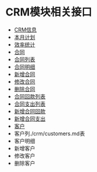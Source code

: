 # CRM模块相关接口
* [CRM信息](./crm/crminfo.md)
 * [本月计划](./crm/crminfo.md)
 * [效率统计](./crm/crminfo.md)
* [合同](./crm/contracts.md)
 * [合同列表](./crm/contracts.md)
 * [合同明细](./crm/contracts.md)
 * [新增合同](./crm/contracts.md)
 * [修改合同](./crm/contracts.md)
 * [删除合同](./crm/contracts.md)
 * [合同回款列表](./crm/contracts.md)
 * [合同支出列表](./crm/contracts.md)
 * [新增合同回款](./crm/contracts.md)
 * [新增合同支出](./crm/contracts.md)
* [客户]()
 * 客户列./crm/customers.md表
 * 客户明细
 * 新增客户
 * 修改客户
 * 删除客户